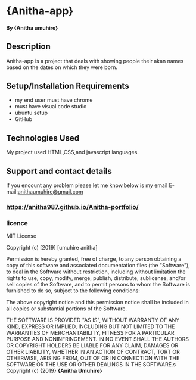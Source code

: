 # {Anitha-app}
#### By **{Anitha umuhire}**
## Description
Anitha-app is a project that deals with showing people their akan names based on the dates on which they were born.
## Setup/Installation Requirements
* my end user must have chrome 
* must have visual code studio
* ubuntu setup
* GitHub
## Technologies Used
My project used HTML,CSS,and javascript languages.
## Support and contact details
If you encount any problem please let me know.below is my email
E-mail:anithaumuhire@gmail.com

### https://anitha987.github.io/Anitha-portfolio/
### licence
MIT License

Copyright (c) [2019] [umuhire anitha]

Permission is hereby granted, free of charge, to any person obtaining a copy
of this software and associated documentation files (the "Software"), to deal
in the Software without restriction, including without limitation the rights
to use, copy, modify, merge, publish, distribute, sublicense, and/or sell
copies of the Software, and to permit persons to whom the Software is
furnished to do so, subject to the following conditions:

The above copyright notice and this permission notice shall be included in all
copies or substantial portions of the Software.

THE SOFTWARE IS PROVIDED "AS IS", WITHOUT WARRANTY OF ANY KIND, EXPRESS OR
IMPLIED, INCLUDING BUT NOT LIMITED TO THE WARRANTIES OF MERCHANTABILITY,
FITNESS FOR A PARTICULAR PURPOSE AND NONINFRINGEMENT. IN NO EVENT SHALL THE
AUTHORS OR COPYRIGHT HOLDERS BE LIABLE FOR ANY CLAIM, DAMAGES OR OTHER
LIABILITY, WHETHER IN AN ACTION OF CONTRACT, TORT OR OTHERWISE, ARISING FROM,
OUT OF OR IN CONNECTION WITH THE SOFTWARE OR THE USE OR OTHER DEALINGS IN THE
SOFTWARE.s
Copyright (c) {2019} **{Anitha Umuhire}**